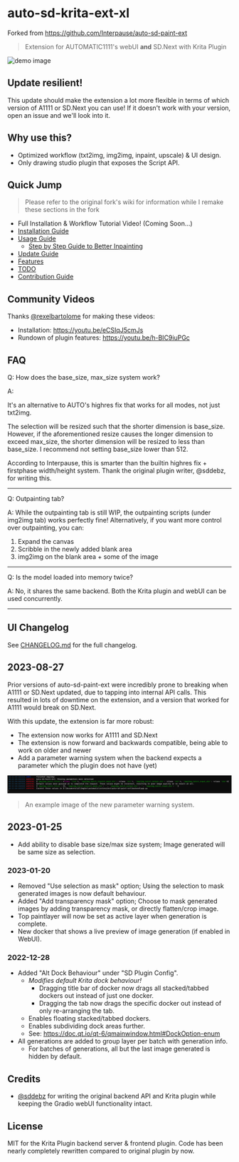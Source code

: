 # auto-sd-krita-ext-xl

Forked from https://github.com/Interpause/auto-sd-paint-ext

> Extension for AUTOMATIC1111's webUI **and** SD.Next with Krita Plugin

![demo image](./docs/demo.webp)
## Update resilient!

This update should make the extension a lot more flexible in terms of which version of A1111 or SD.Next you can use! If it doesn't work with your version, open an issue and we'll look into it. 

## Why use this?

- Optimized workflow (txt2img, img2img, inpaint, upscale) & UI design.
- Only drawing studio plugin that exposes the Script API.

## Quick Jump

 > Please refer to the original fork's wiki for information while I remake these sections in the fork
- Full Installation & Workflow Tutorial Video! (Coming Soon...)
- [Installation Guide](https://github.com/Interpause/auto-sd-paint-ext/wiki/Install-Guide)
- [Usage Guide](https://github.com/Interpause/auto-sd-paint-ext/wiki/Usage-Guide)
  - [Step by Step Guide to Better Inpainting](https://github.com/Interpause/auto-sd-paint-ext/wiki/Usage-Guide#inpainting-step-by-step)
- [Update Guide](https://github.com/Interpause/auto-sd-paint-ext/wiki/Update-Guide)
- [Features](https://github.com/Interpause/auto-sd-paint-ext/wiki/Features)
- [TODO](https://github.com/Interpause/auto-sd-paint-ext/wiki/TODO)
- [Contribution Guide](https://github.com/Interpause/auto-sd-paint-ext/wiki/Contribution-Guide)

## Community Videos

Thanks [@rexelbartolome](https://github.com/rexelbartolome) for making these videos:

- Installation: <https://youtu.be/eCSIqJ5cmJs>
- Rundown of plugin features: <https://youtu.be/h-BIC9iuPGc>

## FAQ

Q: How does the base_size, max_size system work?

A:

It's an alternative to AUTO's highres fix that works for all modes, not just txt2img.

The selection will be resized such that the shorter dimension is base_size. However, if the aforementioned resize causes the longer dimension to exceed max_size, the shorter dimension will be resized to less than base_size. I recommend not setting base_size lower than 512.

According to Interpause, this is smarter than the builtin highres fix + firstphase width/height system. Thank the original plugin writer, @sddebz, for writing this.

<hr/>

Q: Outpainting tab?

A:
While the outpainting tab is still WIP, the outpainting scripts (under img2img tab) works perfectly fine! Alternatively, if you want more control over outpainting, you can:

1. Expand the canvas
2. Scribble in the newly added blank area
3. img2img on the blank area + some of the image

<hr/>

Q: Is the model loaded into memory twice?

A: No, it shares the same backend. Both the Krita plugin and webUI can be used concurrently.

<hr/>

## UI Changelog

See [CHANGELOG.md](./CHANGELOG.md) for the full changelog.

## 2023-08-27

Prior versions of auto-sd-paint-ext were incredibly prone to breaking when A1111 or SD.Next updated, due to tapping into internal API calls. This resulted in lots of downtime on the extension, and a version that worked for A1111 would break on SD.Next.

With this update, the extension is far more robust:
- The extension now works for A1111 and SD.Next
- The extension is now forward and backwards compatible, being able to work on older and newer 
- Add a parameter warning system when the backend expects a parameter which the plugin does not have (yet)

![warning image](./docs/missing-params-warning.png)

> An example image of the new parameter warning system.

## 2023-01-25

- Add ability to disable base size/max size system; Image generated will be same size as selection.

### 2023-01-20

- Removed "Use selection as mask" option; Using the selection to mask generated images is now default behaviour.
- Added "Add transparency mask" option; Choose to mask generated images by adding transparency mask, or directly flatten/crop image.
- Top paintlayer will now be set as active layer when generation is complete.
- New docker that shows a live preview of image generation (if enabled in WebUI).

### 2022-12-28

- Added "Alt Dock Behaviour" under "SD Plugin Config".
  - _Modifies default Krita dock behaviour!_
    - Dragging title bar of docker now drags all stacked/tabbed dockers out instead of just one docker.
    - Dragging the tab now drags the specific docker out instead of only re-arranging the tab.
  - Enables floating stacked/tabbed dockers.
  - Enables subdividing dock areas further.
  - See: <https://doc.qt.io/qt-6/qmainwindow.html#DockOption-enum>
- All generations are added to group layer per batch with generation info.
  - For batches of generations, all but the last image generated is hidden by default.

## Credits

- [@sddebz](https://github.com/sddebz) for writing the original backend API and Krita plugin while keeping the Gradio webUI functionality intact.

## License

MIT for the Krita Plugin backend server & frontend plugin. Code has been nearly completely rewritten compared to original plugin by now.
